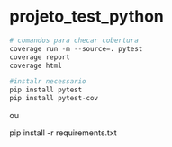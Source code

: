 # projeto_test_python

```python
# comandos para checar cobertura
coverage run -m --source=. pytest
coverage report
coverage html
```

```python
#instalr necessario
pip install pytest
pip install pytest-cov
```

ou

pip install -r requirements.txt